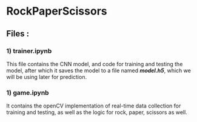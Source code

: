 # RockPaperScissors

## Files :

### **1)** **trainer.ipynb**
This file contains the CNN model, and code for training and testing the model, after which it saves the model to a file named ___model.h5___, which we will be using later for prediction.


### **1)** **game.ipynb**
It contains the openCV implementation of real-time data collection for training and testing, as well as the logic for rock, paper, scissors as well. 
